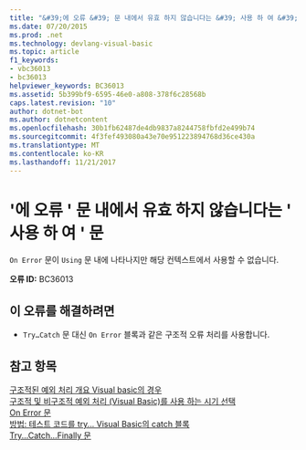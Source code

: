 ```yaml
---
title: "&#39;에 오류 &#39; 문 내에서 유효 하지 않습니다는 &#39; 사용 하 여 &#39; 문"
ms.date: 07/20/2015
ms.prod: .net
ms.technology: devlang-visual-basic
ms.topic: article
f1_keywords:
- vbc36013
- bc36013
helpviewer_keywords: BC36013
ms.assetid: 5b399bf9-6595-46e0-a808-378f6c28568b
caps.latest.revision: "10"
author: dotnet-bot
ms.author: dotnetcontent
ms.openlocfilehash: 30b1fb62487de4db9837a8244758fbfd2e499b74
ms.sourcegitcommit: 4f3fef493080a43e70e951223894768d36ce430a
ms.translationtype: MT
ms.contentlocale: ko-KR
ms.lasthandoff: 11/21/2017
---
```

# <a name="39on-error39-statements-are-not-valid-within-39using39-statements"></a>&#39;에 오류 &#39; 문 내에서 유효 하지 않습니다는 &#39; 사용 하 여 &#39; 문
`On Error` 문이 `Using` 문 내에 나타나지만 해당 컨텍스트에서 사용할 수 없습니다.  
  
 **오류 ID:** BC36013  
  
## <a name="to-correct-this-error"></a>이 오류를 해결하려면  
  
-   `Try…Catch` 문 대신 `On Error` 블록과 같은 구조적 오류 처리를 사용합니다.  
  
## <a name="see-also"></a>참고 항목  
 [구조적된 예외 처리 개요 Visual basic의 경우](http://msdn.microsoft.com/en-us/bb81af80-a735-4873-9711-6151a48e418a)  
 [구조적 및 비구조적 예외 처리 (Visual Basic)를 사용 하는 시기 선택](http://msdn.microsoft.com/en-us/e897d7ca-07e8-45dd-8a6d-a5b2a2fc9b9a)  
 [On Error 문](../../visual-basic/language-reference/statements/on-error-statement.md)  
 [방법: 테스트 코드를 try... Visual Basic의 catch 블록](http://msdn.microsoft.com/en-us/8368e205-ed73-4185-a247-af84fb4fafa9)  
 [Try...Catch...Finally 문](../../visual-basic/language-reference/statements/try-catch-finally-statement.md)
